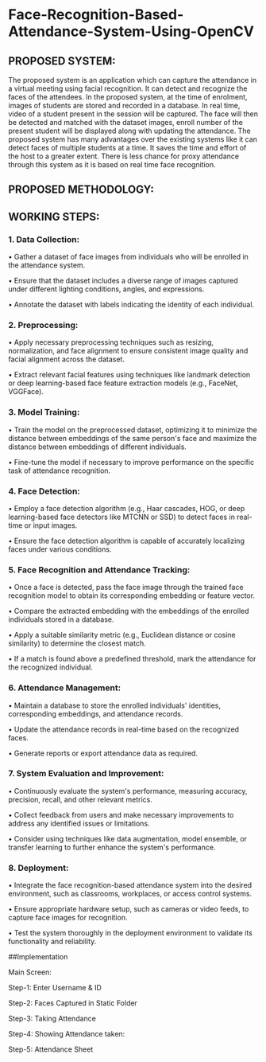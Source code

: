 # Face-Recognition-Based-Attendance-System-Using-OpenCV

## PROPOSED SYSTEM:
The proposed system is an application which can capture the attendance in a virtual meeting using facial recognition. It can detect and recognize the faces of the attendees. In the proposed system, at the time of enrolment, images of students are stored and recorded in a database. In real time, video of a student present in the session will be captured. The face will then be detected and matched with the dataset images, enroll number of the present student will be displayed along with updating the attendance. The proposed system has many advantages over the existing systems like it can detect faces of multiple students at a time. It saves the time and effort of the host to a greater extent. There is less chance for proxy attendance through this system as it is based on real time face recognition.

##  PROPOSED METHODOLOGY:


##  WORKING STEPS:

###  1. Data Collection:
   
•   	Gather a dataset of face images from individuals who will be enrolled in the attendance system.

•   	Ensure that the dataset includes a diverse range of images captured under different lighting conditions, angles, and expressions.

•   	Annotate the dataset with labels indicating the identity of each individual.

###  2. Preprocessing:
•	   Apply necessary preprocessing techniques such as resizing, normalization, and face alignment to ensure consistent image quality and facial alignment across the dataset.

•   	Extract relevant facial features using techniques like landmark detection or deep learning-based face feature extraction models (e.g., FaceNet, VGGFace).

### 3. Model Training:

•	Train the model on the preprocessed dataset, optimizing it to minimize the distance between embeddings of the same person's face and maximize the distance between embeddings of different individuals.

•	Fine-tune the model if necessary to improve performance on the specific task of attendance recognition.

### 4. Face Detection:

•	Employ a face detection algorithm (e.g., Haar cascades, HOG, or deep learning-based face detectors like MTCNN or SSD) to detect faces in real-time or input images.

•	Ensure the face detection algorithm is capable of accurately localizing faces under various conditions.

### 5. Face Recognition and Attendance Tracking:

•	Once a face is detected, pass the face image through the trained face recognition model to obtain its corresponding embedding or feature vector.

•	Compare the extracted embedding with the embeddings of the enrolled individuals stored in a database.

•	Apply a suitable similarity metric (e.g., Euclidean distance or cosine similarity) to determine the closest match.

•	If a match is found above a predefined threshold, mark the attendance for the recognized individual.

### 6. Attendance Management:

•	Maintain a database to store the enrolled individuals' identities, corresponding embeddings, and attendance records.

•	Update the attendance records in real-time based on the recognized faces.

•	Generate reports or export attendance data as required.

### 7. System Evaluation and Improvement:

•	Continuously evaluate the system's performance, measuring accuracy, precision, recall, and other relevant metrics.

•	Collect feedback from users and make necessary improvements to address any identified issues or limitations.

•	Consider using techniques like data augmentation, model ensemble, or transfer learning to further enhance the system's performance.


### 8. Deployment:

•	Integrate the face recognition-based attendance system into the desired environment, such as classrooms, workplaces, or access control systems.

•	Ensure appropriate hardware setup, such as cameras or video feeds, to capture face images for recognition.

•	Test the system thoroughly in the deployment environment to validate its functionality and reliability.


##Implementation

Main Screen:



Step-1: Enter Username & ID


Step-2: Faces Captured in Static Folder


Step-3: Taking Attendance



Step-4: Showing Attendance taken:



Step-5: Attendance Sheet









